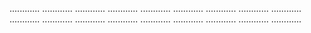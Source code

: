 ............
............
............
............
............
............
............
............
............
............
............
............
............
............
............
............
............
............



